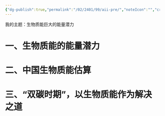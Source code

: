 ```yaml
---
{"dg-publish":true,"permalink":"/02/2401/99/aii-pre/","noteIcon":"","created":"2025-01-31T00:35","updated":"2025-07-01T13:38"}
---
```


我的主题：生物质能巨大的能量潜力
# 一、生物质能的能量潜力
# 二、中国生物质能估算
# 三、“双碳时期”，以生物质能作为解决之道
